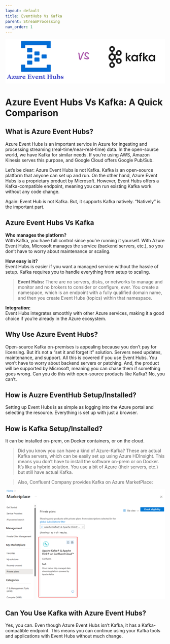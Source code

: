 ```yaml
---
layout: default
title: EventHubs Vs Kafka
parent: StreamProcessing
nav_order: 1
---
```


![](images/2024-08-10-16-20-54.png)

# Azure Event Hubs Vs Kafka: A Quick Comparison

## What is Azure Event Hubs?

Azure Event Hubs is an important service in Azure for ingesting and processing streaming (real-time/near-real-time) data. In the open-source world, we have Kafka for similar needs. If you’re using AWS, Amazon Kinesis serves this purpose, and Google Cloud offers Google Pub/Sub.

Let’s be clear: Azure Event Hubs is not Kafka. Kafka is an open-source platform that anyone can set up and run. On the other hand, Azure Event Hubs is a proprietary product by Microsoft. However, Event Hubs offers a Kafka-compatible endpoint, meaning you can run existing Kafka work without any code change.

Again: Event Hub is not Kafka. But, it supports Kafka natively. “Natively” is the important part.

## Azure Event Hubs Vs Kafka

**Who manages the platform?**  
With Kafka, you have full control since you’re running it yourself. With Azure Event Hubs, Microsoft manages the service (backend servers, etc.), so you don’t have to worry about maintenance or scaling.


**How easy is it?**  
Event Hubs is easier if you want a managed service without the hassle of setup. Kafka requires you to handle everything from setup to scaling.

>**Event Hubs:** There are no servers, disks, or networks to manage and monitor and no brokers to consider or configure, ever. You create a namespace, which is an endpoint with a fully qualified domain name, and then you create Event Hubs (topics) within that namespace.

**Integration:**  
Event Hubs integrates smoothly with other Azure services, making it a good choice if you’re already in the Azure ecosystem.

## Why Use Azure Event Hubs?

Open-source Kafka on-premises is appealing because you don’t pay for licensing. But it’s not a “set it and forget it” solution. Servers need updates, maintenance, and support. All this is covered if you use Event Hubs. You won’t have to worry about backend servers or patching. And, the product will be supported by Microsoft, meaning you can chase them if something goes wrong. Can you do this with open-source products like Kafka? No, you can’t.

## How is Auzre EventHub Setup/Installed?

Setting up Event Hubs is as simple as logging into the Azure portal and selecting the resource. Everything is set up with just a browser.

## How is Kafka Setup/Installed?
It can be installed on-prem, on Docker containers, or on the cloud. 

> Did you know you can have a kind of Azure-Kafka? These are actual Kafka servers, which can be easily set up using Azure HDInsight. This means you don’t have to install the software on-prem or on Docker. It’s like a hybrid solution. You use a bit of Azure (their servers, etc.) but still have actual Kafka.

> Also, Confluent Company provides Kafka on Azure MarketPlace:

![](images/2024-08-10-16-40-29.png)


## Can You Use Kafka with Azure Event Hubs?

Yes, you can. Even though Azure Event Hubs isn’t Kafka, it has a Kafka-compatible endpoint. This means you can continue using your Kafka tools and applications with Event Hubs without much change.
